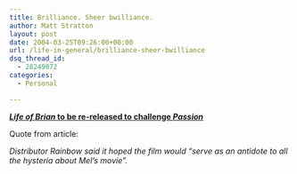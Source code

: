 ```yaml
---
title: Brilliance. Sheer bwilliance.
author: Matt Stratton
layout: post
date: 2004-03-25T09:26:00+00:00
url: /life-in-general/brilliance-sheer-bwilliance
dsq_thread_id:
  - 28249072
categories:
  - Personal

---
```

**<a href="http://news.bbc.co.uk/2/hi/entertainment/3563405.stm" target="_new"><i>Life of Brian</i> to be re-released to challenge <i>Passion</i></a>**

Quote from article:

_Distributor Rainbow said it hoped the film would &#8220;serve as an antidote to all the hysteria about Mel&#8217;s movie&#8221;._